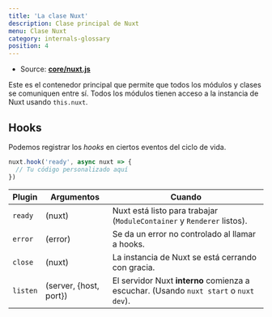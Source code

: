 ```yaml
---
title: 'La clase Nuxt'
description: Clase principal de Nuxt 
menu: Clase Nuxt
category: internals-glossary
position: 4
---
```


- Source: **[core/nuxt.js](https://github.com/nuxt/nuxt.js/blob/dev/packages/core/src/nuxt.js)**

Este es el contenedor principal que permite que todos los módulos y clases se comuniquen entre sí. Todos los módulos tienen acceso a la instancia de Nuxt usando `this.nuxt`.

## Hooks

Podemos registrar los _hooks_ en ciertos eventos del ciclo de vida.

```js
nuxt.hook('ready', async nuxt => {
  // Tu código personalizado aquí
})
```

| Plugin | Argumentos | Cuando |
| --- | --- | --- |
| `ready` | (nuxt) | Nuxt está listo para trabajar (`ModuleContainer` y `Renderer` listos). |
| `error` | (error) | Se da un error no controlado al llamar a hooks. |
| `close` | (nuxt) | La instancia de Nuxt se está cerrando con gracia. |
| `listen` | (server, {host, port}) | El servidor Nuxt **interno** comienza a escuchar. (Usando `nuxt start` o `nuxt dev`). |
